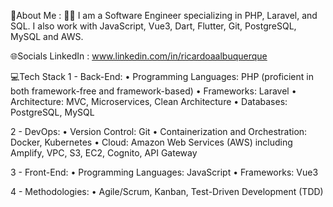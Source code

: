 💫About Me :
👨‍💻 I am a Software Engineer specializing in PHP, Laravel, and SQL. I also work with JavaScript, Vue3, Dart, Flutter, Git, PostgreSQL, MySQL and AWS.

🌐Socials
LinkedIn : www.linkedin.com/in/ricardoaalbuquerque

💻Tech Stack
1 - Back-End:
• Programming Languages: PHP (proficient in both framework-free and framework-based)
• Frameworks: Laravel
• Architecture: MVC, Microservices, Clean Architecture
• Databases: PostgreSQL, MySQL

2 - DevOps:
• Version Control: Git
• Containerization and Orchestration: Docker, Kubernetes
• Cloud: Amazon Web Services (AWS) including Amplify, VPC, S3, EC2, Cognito, API Gateway

3 - Front-End:
• Programming Languages: JavaScript
• Frameworks: Vue3

4 - Methodologies:
• Agile/Scrum, Kanban, Test-Driven Development (TDD)


